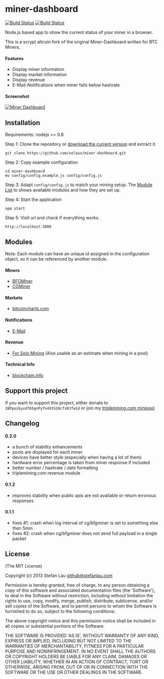 # miner-dashboard

[![Build Status](https://travis-ci.org/selaux/miner-dashboard.png)](https://travis-ci.org/selaux/miner-dashboard)
[![Build Status](https://david-dm.org/selaux/miner-dashboard.png)](https://david-dm.org/selaux/miner-dashboard)


Node.js based app to show the current status of your miner in a browser.

This is a scrypt altcoin fork of the original Miner-Dashboard written for BTC Miners.

#### Features
- Display miner information
- Display market information
- Display revenue
- E-Mail-Notifications when miner falls below hashrate

#### Screenshot

[![Miner Dashboard](http://i.imgur.com/ldgQ33v.png)](http://i.imgur.com/ldgQ33v.png)


## Installation

Requirements: nodejs >= 0.8

Step 1: Clone the repository or [download the current version](https://github.com/selaux/miner-dashboard/releases) and extract it.

```
git clone https://github.com/selaux/miner-dashboard.git
```

Step 2: Copy example configuration

```
cd miner-dashboard
mv config/config.example.js config/config.js
```

Step 3: Adapt `config/config.js` to match your mining setup. The [Module List](https://github.com/selaux/miner-dashboard#modules) to shows available modules and how they are set up.

Step 4: Start the application

```
npm start
```

Step 5: Visit url and check if everything works.

```
http://localhost:3000
```

## Modules

Note: Each module can have an unique id assigned in the configuration object, so it can be referenced by another module.

#### Miners

- [BFGMiner](https://github.com/selaux/miner-dashboard/wiki/BFGMiner)
- [CGMiner](https://github.com/selaux/miner-dashboard/wiki/CGMiner)

#### Markets

- [bitcoincharts.com](https://github.com/selaux/miner-dashboard/wiki/bitcoincharts.com)

#### Notifications

- [E-Mail](https://github.com/selaux/miner-dashboard/wiki/Mail)

#### Revenue

- [For Solo Mining](https://github.com/selaux/miner-dashboard/wiki/solo) (Also usable as an estimate when mining in a pool)

#### Technical Info

- [blockchain.info](https://github.com/selaux/miner-dashboard/wiki/bitcoincharts.com)

## Support this project

If you want to support this project, either donate to `1BPpoibyxd765qnPyfn4XtG18cTsRJfw1d` or join my [triplemining.com minipool](http://selaux.triplemining.com) 

## Changelog

#### 0.2.0
- a bunch of stability enhancements
- pools are displayed for each miner
- devices have better style (especially when having a lot of them)
- hardware error percentage is taken from miner response if included
- better number / hashrate / date formatting
- triplemining.com revenue module

#### 0.1.2
- improves stability when public apis are not available or return erronous responses

#### 0.1.1
- fixes #1: crash when log interval of cg/bfgminer is set to something else then 5min
- fixes #2: crash when cg/bfgminer does not send full payload in a single packet

## License

(The MIT License)

Copyright (c) 2013 Stefan Lau <github@stefanlau.com>

Permission is hereby granted, free of charge, to any person obtaining a copy of this software and associated documentation files (the 'Software'), to deal in the Software without restriction, including without limitation the rights to use, copy, modify, merge, publish, distribute, sublicense, and/or sell copies of the Software, and to permit persons to whom the Software is furnished to do so, subject to the following conditions:

The above copyright notice and this permission notice shall be included in all copies or substantial portions of the Software.

THE SOFTWARE IS PROVIDED 'AS IS', WITHOUT WARRANTY OF ANY KIND, EXPRESS OR IMPLIED, INCLUDING BUT NOT LIMITED TO THE WARRANTIES OF MERCHANTABILITY, FITNESS FOR A PARTICULAR PURPOSE AND NONINFRINGEMENT. IN NO EVENT SHALL THE AUTHORS OR COPYRIGHT HOLDERS BE LIABLE FOR ANY CLAIM, DAMAGES OR OTHER LIABILITY, WHETHER IN AN ACTION OF CONTRACT, TORT OR OTHERWISE, ARISING FROM, OUT OF OR IN CONNECTION WITH THE SOFTWARE OR THE USE OR OTHER DEALINGS IN THE SOFTWARE.
